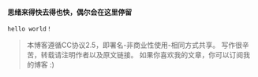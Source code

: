 #### 思绪来得快去得也快，偶尔会在这里停留

```java
hello world！
```


> 本博客遵循CC协议2.5，即署名-非商业性使用-相同方式共享。
  写作很辛苦，转载请注明作者以及原文链接。
  如果你喜欢我的文章，你可以订阅我的博客 :)
  
  
